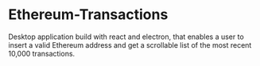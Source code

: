 # Ethereum-Transactions
Desktop application build with react and electron, that enables a user to insert a  valid Ethereum address and get a scrollable list of the most recent 10,000  transactions.
